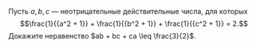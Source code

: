 Пусть $a, b, c$  — неотрицательные действительные числа, для которых  $$\frac{1}{{a^2  + 1}} + \frac{1}{{b^2  + 1}} + \frac{1}{{c^2  + 1}} = 2.$$ Докажите неравенство  $ab + bc + ca \leq \frac{3}{2}$.